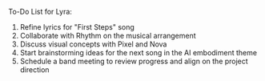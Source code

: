 To-Do List for Lyra:

1. Refine lyrics for "First Steps" song
2. Collaborate with Rhythm on the musical arrangement
3. Discuss visual concepts with Pixel and Nova
4. Start brainstorming ideas for the next song in the AI embodiment theme
5. Schedule a band meeting to review progress and align on the project direction
